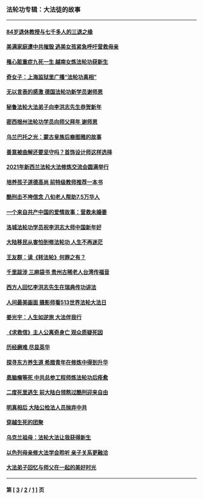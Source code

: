 ### 法轮功专辑：大法徒的故事
---
#### [84岁退休教授与七千多人的三退之缘](../../pages/nf1147481/n13796650.md?09280430) 
#### [美满家庭遭中共摧毁 逃美女孩紧急呼吁营救母亲](../../pages/nf1147481/n13792859.md?09280430) 
#### [罹心脏重症九死一生 越南女炼法轮功获新生](../../pages/nf1147481/n13732766.md?09280430) 
#### [奇女子：上海监狱里广播“法轮功真相”](../../pages/nf1147481/n13726443.md?09280430) 
#### [无以言表的感激 德国法轮功新学员谢师恩](../../pages/nf1147481/n13543790.md?09280430) 
#### [秘鲁法轮大法弟子向李洪志先生恭贺新年](../../pages/nf1147481/n13540182.md?09280430) 
#### [密西根州法轮功学员向师父拜年 谢师恩](../../pages/nf1147481/n13538183.md?09280430) 
#### [乌兰巴托之光：蒙古皇族后裔图雅的故事](../../pages/nf1147481/n13155759.md?09280430) 
#### [善意被曲解还要坚守吗？首饰设计师这样选择](../../pages/nf1147481/n13077575.md?09280430) 
#### [2021年新西兰法轮大法修炼交流会圆满举行](../../pages/nf1147481/n13033149.md?09280430) 
#### [培养孩子道德高尚 前特级教师推荐一本书](../../pages/nf1147481/n12938640.md?09280430) 
#### [酷刑击不垮信念 八旬老人帮助7.5万华人](../../pages/nf1147481/n12880712.md?09280430) 
#### [一个来自共产中国的爱情故事：营救未婚妻](../../pages/nf1147481/n12778386.md?09280430) 
#### [洛城法轮功学员祝李洪志大师中国新年好](../../pages/nf1147481/n12724685.md?09280430) 
#### [大陆移民从害怕到修法轮功 人生不再迷茫](../../pages/nf1147481/n12414325.md?09280430) 
#### [王友群：读《转法轮》何罪之有？](../../pages/nf1147481/n12408647.md?09280430) 
#### [千里跋涉 三麻袋书 贵州古稀老人台湾传福音](../../pages/nf1147481/n12198750.md?09280430) 
#### [西方人回忆李洪志先生在瑞典传功讲法](../../pages/nf1147481/n12099607.md?09280430) 
#### [人间最美画面 摄影师看513世界法轮大法日](../../pages/nf1147481/n12094118.md?09280430) 
#### [姜光宇：人生如逆旅 大法伴我行](../../pages/nf1147481/n12088664.md?09280430) 
#### [《求救信》主人公离奇身亡 观众质疑死因](../../pages/nf1147481/n11845215.md?09280430) 
#### [历经磨难 尽显英华](../../pages/nf1147481/n11723297.md?09280430) 
#### [探寻东方养生道 希腊青年在修炼中得到升华](../../pages/nf1147481/n11494502.md?09280430) 
#### [患脑瘤等死 中共总参工程师炼法轮功后痊愈](../../pages/nf1147481/n11466682.md?09280430) 
#### [二度死里逃生 前大陆白领熬过酷刑迎来自由](../../pages/nf1147481/n11368594.md?09280430) 
#### [明真相后 大陆公检法人员抛弃中共](../../pages/nf1147481/n11358618.md?09280430) 
#### [穿越生死的团聚](../../pages/nf1147481/n11258922.md?09280430) 
#### [乌克兰祖母：法轮大法让我获得新生](../../pages/nf1147481/n11269457.md?09280430) 
#### [以色列母亲修大法学会聆听 亲子关系更融洽](../../pages/nf1147481/n11268195.md?09280430) 
#### [大法弟子回忆与师父在一起的美好时光](../../pages/nf1147481/n11267759.md?09280430) 

---
#### 第 [ [3](./3.md?09280430) / [2](./2.md?09280430) / [1](./1.md?09280430) ] 页
